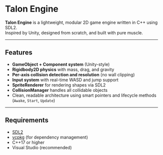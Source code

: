 
#  Talon Engine

**Talon Engine** is a lightweight, modular 2D game engine written in C++ using SDL2.  
Inspired by Unity, designed from scratch, and built with pure muscle.

---

## Features

-  **GameObject + Component system** (Unity-style)
-  **Rigidbody2D physics** with mass, drag, and gravity
-  **Per-axis collision detection and resolution** (no wall clipping)
-  **Input system** with real-time WASD and jump support
-  **SpriteRenderer** for rendering shapes via SDL2
- **CollisionManager** handles all collidable objects
- Clean, readable architecture using smart pointers and lifecycle methods (`Awake`, `Start`, `Update`)

---

## Requirements

- [SDL2](https://www.libsdl.org/download-2.0.php)
- [vcpkg](https://github.com/microsoft/vcpkg) (for dependency management)
- C++17 or higher
- Visual Studio (recommended)

